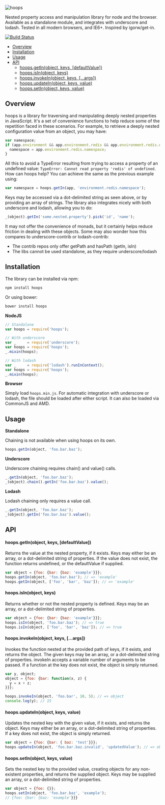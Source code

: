 ![hoops](http://danielstjules.com/github/hoops-logo.png)

Nested property access and manipulation library for node and the browser.
Available as a standalone module, and integrates with underscore and lodash.
Tested in all modern browsers, and IE6+. Inspired by igorw/get-in.

[![Build Status](https://travis-ci.org/danielstjules/hoops.svg?branch=master)](https://travis-ci.org/danielstjules/hoops)

* [Overview](#overview)
* [Installation](#installation)
* [Usage](#usage)
* [API](#api)
  * [hoops.getIn(object, keys, \[defaultValue\])](#hoopsgetinobject-keys-defaultvalue)
  * [hoops.isIn(object, keys)](#hoopsisinobject-keys)
  * [hoops.invokeIn(object, keys, \[...args\])](#hoopsinvokeinobject-keys-args)
  * [hoops.updateIn(object, keys, value)](#hoopsupdateinobject-keys-value)
  * [hoops.setIn(object, keys, value)](#hoopssetinobject-keys-value)

## Overview

hoops is a library for traversing and manipulating deeply nested properties in
JavaScript. It's a set of convenience functions to help reduce some of the
repetition faced in these scenarios. For example, to retrieve a deeply nested
configuration value from an object, you may have:

``` javascript
var namespace;
if (app.environment && app.environment.redis && app.environment.redis.namespace) {
  namespace = app.environment.redis.namespace;
}
```

All this to avoid a TypeError resulting from trying to access a property of
an undefined value: `TypeError: Cannot read property 'redis' of undefined`.
How can hoops help? You can achieve the same as the previous example using:

``` javascript
var namespace = hoops.getIn(app, 'environment.redis.namespace');
```

Keys may be accessed via a dot-delimited string as seen above, or by providing
an array of strings. The library also integrates nicely with both underscore
and lodash, allowing you to do:

``` javascript
_(object).getIn('some.nested.property').pick('id', 'name');
```

It may not offer the convenience of monads, but it certainly helps reduce
friction in dealing with these objects. Some may also wonder how this compares
to underscore-contrib or lodash-contrib:

* The contrib repos only offer getPath and hasPath (getIn, isIn)
* The libs cannot be used standalone, as they require underscore/lodash

## Installation

The library can be installed via npm:

``` bash
npm install hoops
```

Or using bower:

``` bash
bower install hoops
```

**NodeJS**

``` javascript
// Standalone
var hoops = require('hoops');

// With underscore
var _     = require('underscore');
var hoops = require('hoops');
_.mixin(hoops);

// With lodash
var _     = require('lodash').runInContext();
var hoops = require('hoops');
_.mixin(hoops);
```

**Browser**

Simply load `hoops.min.js`. For automatic integration with underscore or lodash,
the file should be loaded after either script. It can also be loaded via
CommonJS and AMD.

## Usage

**Standalone**

Chaining is not available when using hoops on its own.

``` javascript
hoops.getIn(object, 'foo.bar.baz');
```

**Underscore**

Underscore chaining requires chain() and value() calls.

``` javascript
_.getIn(object, 'foo.bar.baz');
_(object).chain().getIn('foo.bar.baz').value();
```

**Lodash**

Lodash chaining only requires a value call.

``` javascript
_.getIn(object, 'foo.bar.baz');
_(object).getIn('foo.bar.baz').value();
```

## API

#### hoops.getIn(object, keys, \[defaultValue\])

Returns the value at the nested property, if it exists. Keys may either be
an array, or a dot-delimited string of properties. If the value does not
exist, the function returns undefined, or the defaultValue if supplied.

``` javascript
var object = {foo: {bar: {baz: 'example'}}};
hoops.getIn(object, 'foo.bar.baz'); // => 'example'
hoops.getIn(object, ['foo', 'bar', 'baz']); // => 'example'
```

#### hoops.isIn(object, keys)

Returns whether or not the nested property is defined. Keys may be an
array, or a dot-delimited string of properties.

``` javascript
var object = {foo: {bar: {baz: 'example'}}};
hoops.isIn(object, 'foo.bar.baz'); // => true
hoops.isIn(object, ['foo', 'bar', 'baz']); // => true
```

#### hoops.invokeIn(object, keys, \[...args\])

Invokes the function nested at the provided path of keys, if it exists,
and returns the object. The given keys may be an array, or a dot-delimited
string of properties. invokeIn accepts a variable number of arguments to
be passed. If a function at the key does not exist, the object is simply
returned.

``` javascript
var y, object;
object = {foo: {bar: function(x, z) {
  y = x + z;
}}};

hoops.invokeIn(object, 'foo.bar', 10, 5); // => object
console.log(y); // 15
```

#### hoops.updateIn(object, keys, value)

Updates the nested key with the given value, if it exists, and returns the
object. Keys may either be an array, or a dot-delimited string of
properties. If a key does not exist, the object is simply returned.

``` javascript
var object = {foo: {bar: { baz: 'test'}}};
hoops.updateIn(object, 'foo.bar.baz.invalid', 'updatedValue'); // => object
```

#### hoops.setIn(object, keys, value)

Sets the nested key to the provided value, creating objects for any
non-existent properties, and returns the supplied object. Keys may be
supplied an array, or a dot-delimited string of properties.

``` javascript
var object = {foo: {}};
hoops.setIn(object, 'foo.bar.baz', 'example');
// {foo: {bar: {baz: 'example'}}}
```

